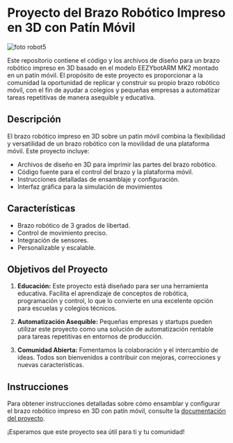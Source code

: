 # Proyecto del Brazo Robótico Impreso en 3D con Patín Móvil

![foto robot5](https://github.com/guillegv97/eezybotarm_mk2_arduino/assets/145389804/863c1413-3839-4521-8379-8cf537bf0445)

Este repositorio contiene el código y los archivos de diseño para un brazo robótico impreso en 3D basado en el modelo EEZYbotARM MK2 montado en un patín móvil. El propósito de este proyecto es proporcionar a la comunidad la oportunidad de replicar y construir su propio brazo robótico móvil, con el fin de ayudar a colegios y pequeñas empresas a automatizar tareas repetitivas de manera asequible y educativa.

## Descripción

El brazo robótico impreso en 3D sobre un patín móvil combina la flexibilidad y versatilidad de un brazo robótico con la movilidad de una plataforma móvil. Este proyecto incluye:

- Archivos de diseño en 3D para imprimir las partes del brazo robótico.
- Código fuente para el control del brazo y la plataforma móvil.
- Instrucciones detalladas de ensamblaje y configuración.
- Interfaz gráfica para la simulación de movimientos

## Características

- Brazo robótico de 3 grados de libertad.
- Control de movimiento preciso.
- Integración de sensores.
- Personalizable y escalable.

## Objetivos del Proyecto

1. **Educación:** Este proyecto está diseñado para ser una herramienta educativa. Facilita el aprendizaje de conceptos de robótica, programación y control, lo que lo convierte en una excelente opción para escuelas y colegios técnicos.

2. **Automatización Asequible:** Pequeñas empresas y startups pueden utilizar este proyecto como una solución de automatización rentable para tareas repetitivas en entornos de producción.

3. **Comunidad Abierta:** Fomentamos la colaboración y el intercambio de ideas. Todos son bienvenidos a contribuir con mejoras, correcciones y nuevas características.

## Instrucciones

Para obtener instrucciones detalladas sobre cómo ensamblar y configurar el brazo robótico impreso en 3D con patín móvil, consulte la [documentación del proyecto](docs/README.md).

¡Esperamos que este proyecto sea útil para ti y tu comunidad!

